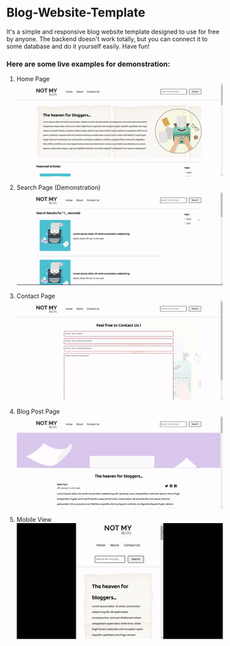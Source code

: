 # Blog-Website-Template

It's a simple and responsive blog website template designed to use for free by anyone. The backend doesn't work totally, but you can connect it to some database and do it yourself easily. Have fun!

### Here are some live examples for demonstration: 

1. Home Page <br>
![Home Page](screenshots/home.gif) <br>

2. Search Page (Demonstration) <br>
![Search Page](screenshots/search.gif) <br>

3. Contact Page <br>
![Contact Page](screenshots/contact.gif) <br>

4. Blog Post Page<br>
![Blog Post](screenshots/blogpost.gif)<br>

5. Mobile View<br>
![Mobile View](screenshots/mobile.gif)<br>
